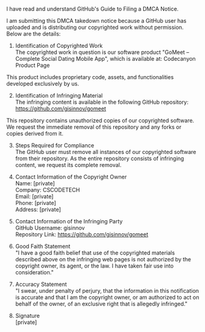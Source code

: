 I have read and understand GitHub's Guide to Filing a DMCA Notice.

I am submitting this DMCA takedown notice because a GitHub user has uploaded and is distributing our copyrighted work without permission. Below are the details:

1. Identification of Copyrighted Work  
The copyrighted work in question is our software product "GoMeet – Complete Social Dating Mobile App", which is available at:
Codecanyon Product Page

This product includes proprietary code, assets, and functionalities developed exclusively by us.

2. Identification of Infringing Material  
The infringing content is available in the following GitHub repository:  
https://github.com/gisinnov/gomeet

This repository contains unauthorized copies of our copyrighted software. We request the immediate removal of this repository and any forks or copies derived from it.

3. Steps Required for Compliance  
The GitHub user must remove all instances of our copyrighted software from their repository. As the entire repository consists of infringing content, we request its complete removal.

4. Contact Information of the Copyright Owner  
Name: [private]  
Company: CSCODETECH  
Email: [private]  
Phone: [private]  
Address: [private]  
5. Contact Information of the Infringing Party  
GitHub Username: gisinnov  
Repository Link: https://github.com/gisinnov/gomeet  
6. Good Faith Statement  
"I have a good faith belief that use of the copyrighted materials described above on the infringing web pages is not authorized by the copyright owner, its agent, or the law. I have taken fair use into consideration."

7. Accuracy Statement  
"I swear, under penalty of perjury, that the information in this notification is accurate and that I am the copyright owner, or am authorized to act on behalf of the owner, of an exclusive right that is allegedly infringed."

8. Signature  
[private]  
